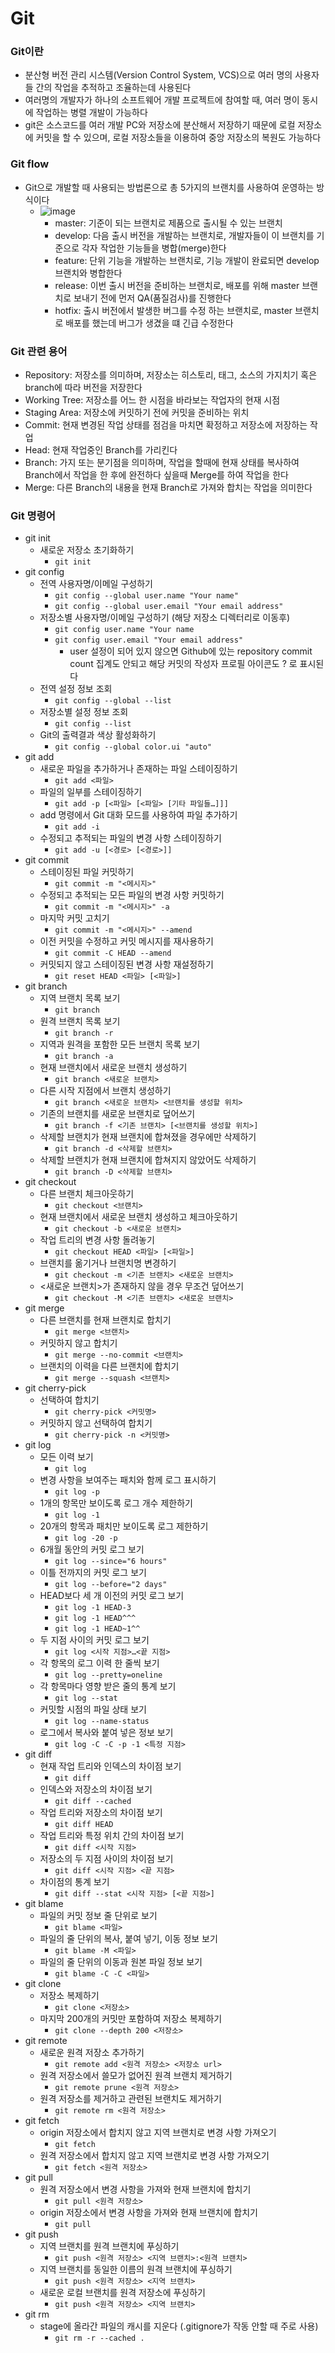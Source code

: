 # Git

### Git이란
- 분산형 버전 관리 시스템(Version Control System, VCS)으로 여러 명의 사용자들 간의 작업을 추적하고 조율하는데 사용된다
- 여러명의 개발자가 하나의 소프트웨어 개발 프로젝트에 참여할 때, 여러 명이 동시에 작업하는 병렬 개발이 가능하다
- git은 소스코드를 여러 개발 PC와 저장소에 분산해서 저장하기 때문에 로컬 저장소에 커밋을 할 수 있으며, 로컬 저장소들을 이용하여 중앙 저장소의 복원도 가능하다

### Git flow
- Git으로 개발할 때 사용되는 방법론으로 총 5가지의 브랜치를 사용하여 운영하는 방식이다
  - ![image](https://github.com/kimho1wq/TIL/assets/15611500/9d93fe43-6938-4645-8804-4b9bd88b9c31)
    - master: 기준이 되는 브랜치로 제품으로 출시될 수 있는 브랜치
    - develop: 다음 출시 버전을 개발하는 브랜치로, 개발자들이 이 브랜치를 기준으로 각자 작업한 기능들을 병합(merge)한다
    - feature: 단위 기능을 개발하는 브랜치로, 기능 개발이 완료되면 develop 브랜치와 병합한다
    - release: 이번 출시 버전을 준비하는 브랜치로, 배포를 위해 master 브랜치로 보내기 전에 먼저 QA(품질검사)를 진행한다
    - hotfix: 출시 버전에서 발생한 버그를 수정 하는 브랜치로, master 브랜치로 배포를 했는데 버그가 생겼을 떄 긴급 수정한다

### Git 관련 용어
- Repository: 저장소를 의미하며, 저장소는 히스토리, 태그, 소스의 가지치기 혹은 branch에 따라 버전을 저장한다
- Working Tree: 저장소를 어느 한 시점을 바라보는 작업자의 현재 시점
- Staging Area: 저장소에 커밋하기 전에 커밋을 준비하는 위치
- Commit: 현재 변경된 작업 상태를 점검을 마치면 확정하고 저장소에 저장하는 작업
- Head: 현재 작업중인 Branch를 가리킨다
- Branch: 가지 또는 분기점을 의미하며, 작업을 할때에 현재 상태를 복사하여 Branch에서 작업을 한 후에 완전하다 싶을때 Merge를 하여 작업을 한다
- Merge: 다른 Branch의 내용을 현재 Branch로 가져와 합치는 작업을 의미한다


### Git 명령어
- git init
  - 새로운 저장소 초기화하기
    - ```git init```
- git config
  - 전역 사용자명/이메일 구성하기
    - ```git config --global user.name "Your name"```
    - ```git config --global user.email "Your email address"```
  - 저장소별 사용자명/이메일 구성하기 (해당 저장소 디렉터리로 이동후)
    - ```git config user.name "Your name```
    - ```git config user.email "Your email address"```
      - user 설정이 되어 있지 않으면 Github에 있는 repository commit count 집계도 안되고 해당 커밋의 작성자 프로필 아이콘도 ? 로 표시된다
  - 전역 설정 정보 조회
    - ```git config --global --list```
  - 저장소별 설정 정보 조회
    - ```git config --list```
  - Git의 출력결과 색상 활성화하기
    - ```git config --global color.ui "auto"```
- git add
  - 새로운 파일을 추가하거나 존재하는 파일 스테이징하기
    - ```git add <파일>```
  - 파일의 일부를 스테이징하기
    - ```git add -p [<파일> [<파일> [기타 파일들…]]]```
  - add 명령에서 Git 대화 모드를 사용하여 파일 추가하기
    - ```git add -i``` 
  - 수정되고 추적되는 파일의 변경 사항 스테이징하기
    - ```git add -u [<경로> [<경로>]]```
- git commit
  - 스테이징된 파일 커밋하기
    - ```git commit -m "<메시지>"```
  - 수정되고 추적되는 모든 파일의 변경 사항 커밋하기
    - ```git commit -m "<메시지>" -a```
  - 마지막 커밋 고치기
    - ```git commit -m "<메시지>" --amend```
  - 이전 커밋을 수정하고 커밋 메시지를 재사용하기
    - ```git commit -C HEAD --amend```
  - 커밋되지 않고 스테이징된 변경 사항 재설정하기
    - ```git reset HEAD <파일> [<파일>]```
- git branch
  - 지역 브랜치 목록 보기
    - ```git branch```
  - 원격 브랜치 목록 보기
    - ```git branch -r```
  - 지역과 원격을 포함한 모든 브랜치 목록 보기
    - ```git branch -a```
  - 현재 브랜치에서 새로운 브랜치 생성하기
    - ```git branch <새로운 브랜치>```
  - 다른 시작 지점에서 브랜치 생성하기
    - ```git branch <새로운 브랜치> <브랜치를 생성할 위치>```
  - 기존의 브랜치를 새로운 브랜치로 덮어쓰기
    - ```git branch -f <기존 브랜치> [<브랜치를 생성할 위치>]```
  - 삭제할 브랜치가 현재 브랜치에 합쳐졌을 경우에만 삭제하기
    - ```git branch -d <삭제할 브랜치>```
  - 삭제할 브랜치가 현재 브랜치에 합쳐지지 않았어도 삭제하기
    - ```git branch -D <삭제할 브랜치>```
- git checkout
  - 다른 브랜치 체크아웃하기
    - ```git checkout <브랜치>```
  - 현재 브랜치에서 새로운 브랜치 생성하고 체크아웃하기
    - ```git checkout -b <새로운 브랜치>```
  - 작업 트리의 변경 사항 돌려놓기
    - ```git checkout HEAD <파일> [<파일>]```
  - 브랜치를 옮기거나 브랜치명 변경하기
    - ```git checkout -m <기존 브랜치> <새로운 브랜치>```
  - <새로운 브랜치>가 존재하지 않을 경우 무조건 덮어쓰기
    - ```git checkout -M <기존 브랜치> <새로운 브랜치>```
- git merge
  - 다른 브랜치를 현재 브랜치로 합치기
    - ```git merge <브랜치>```
  - 커밋하지 않고 합치기
    - ```git merge --no-commit <브랜치>```
  - 브랜치의 이력을 다른 브랜치에 합치기
    - ```git merge --squash <브랜치>```
- git cherry-pick
  - 선택하여 합치기
    - ```git cherry-pick <커밋명>```
  - 커밋하지 않고 선택하여 합치기
    - ```git cherry-pick -n <커밋명>```
- git log
  - 모든 이력 보기
    - ```git log```
  - 변경 사항을 보여주는 패치와 함께 로그 표시하기
    - ```git log -p```
  - 1개의 항목만 보이도록 로그 개수 제한하기
    - ```git log -1```
  - 20개의 항목과 패치만 보이도록 로그 제한하기
    - ```git log -20 -p```
  - 6개월 동안의 커밋 로그 보기
    - ```git log --since="6 hours"```
  - 이틀 전까지의 커밋 로그 보기
    - ```git log --before="2 days"```
  - HEAD보다 세 개 이전의 커밋 로그 보기
    - ```git log -1 HEAD-3```
    - ```git log -1 HEAD^^^```
    - ```git log -1 HEAD~1^^```
  - 두 지점 사이의 커밋 로그 보기
    - ```git log <시작 지점>…<끝 지점>```
  - 각 항목의 로그 이력 한 줄씩 보기
    - ```git log --pretty=oneline```
  - 각 항목마다 영향 받은 줄의 통계 보기
    - ```git log --stat```
  - 커밋할 시점의 파일 상태 보기
    - ```git log --name-status```
  - 로그에서 복사와 붙여 넣은 정보 보기
    - ```git log -C -C -p -1 <특정 지점>```
- git diff
  - 현재 작업 트리와 인덱스의 차이점 보기
    - ```git diff```
  - 인덱스와 저장소의 차이점 보기
    - ```git diff --cached```
  - 작업 트리와 저장소의 차이점 보기
    - ```git diff HEAD```
  - 작업 트리와 특정 위치 간의 차이점 보기
    - ```git diff <시작 지점>```
  - 저장소의 두 지점 사이의 차이점 보기
    - ```git diff <시작 지점> <끝 지점>```
  - 차이점의 통계 보기
    - ```git diff --stat <시작 지점> [<끝 지점>]```
- git blame
  - 파일의 커밋 정보 줄 단위로 보기
    - ```git blame <파일>```
  - 파일의 줄 단위의 복사, 붙여 넣기, 이동 정보 보기
    - ```git blame -M <파일>```
  - 파일의 줄 단위의 이동과 원본 파일 정보 보기
    - ```git blame -C -C <파일>```
- git clone
  - 저장소 복제하기
    - ```git clone <저장소>```
  - 마지막 200개의 커밋만 포함하여 저장소 복제하기
    - ```git clone --depth 200 <저장소>```
- git remote
  - 새로운 원격 저장소 추가하기
    - ```git remote add <원격 저장소> <저장소 url>```
  - 원격 저장소에서 쓸모가 없어진 원격 브랜치 제거하기
    - ```git remote prune <원격 저장소>```
  - 원격 저장소를 제거하고 관련된 브랜치도 제거하기
    - ```git remote rm <원격 저장소>```
- git fetch
  - origin 저장소에서 합치지 않고 지역 브랜치로 변경 사항 가져오기
    - ```git fetch```
  - 원격 저장소에서 합치지 않고 지역 브랜치로 변경 사항 가져오기
    - ```git fetch <원격 저장소>```
- git pull
  - 원격 저장소에서 변경 사항을 가져와 현재 브랜치에 합치기
    - ```git pull <원격 저장소>```
  - origin 저장소에서 변경 사항을 가져와 현재 브랜치에 합치기
    - ```git pull```
- git push
  - 지역 브랜치를 원격 브랜치에 푸싱하기
    - ```git push <원격 저장소> <지역 브랜치>:<원격 브랜치>```
  - 지역 브랜치를 동일한 이름의 원격 브랜치에 푸싱하기
    - ```git push <원격 저장소> <지역 브랜치>```
  - 새로운 로컬 브랜치를 원격 저장소에 푸싱하기
    - ```git push <원격 저장소> <지역 브랜치>```
- git rm
  - stage에 올라간 파일의 캐시를 지운다 (.gitignore가 작동 안할 때 주로 사용)
    - ```git rm -r --cached .```





